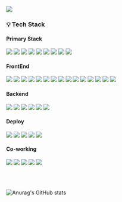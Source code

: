 <img src="https://capsule-render.vercel.app/api?type=waving&color=CFF1A9&height=100&fontAlign=20&section=header&text=Hyeonji%20Hong&fontSize=40&fontColor=7EB541&" />


### 💡 Tech Stack
#### Primary Stack
<a href="https://legacy.reactjs.org" target="_blank"><img src="https://img.shields.io/badge/React-282c34?style=flat&logo=React&logoColor=61DAFB"/></a>
<a href="https://reactnative.dev/" target="_blank"><img src="https://img.shields.io/badge/React_Native-282c34?style=flat&logo=React&logoColor=61DAFB"/></a>
<a href="https://www.typescriptlang.org/" target="_blank"><img src="https://img.shields.io/badge/TypeSCript-3178C6?style=flat&logo=TypeScript&logoColor=ffffff"/></a>
<a href="https://developer.mozilla.org/ko/docs/Web/JavaScript" target="_blank"><img src="https://img.shields.io/badge/JavaScript-F7DF1E?style=flat&logo=JavaScript&logoColor=ffffff"/></a>
<a href="https://developer.mozilla.org/ko/docs/Learn/HTML/Introduction_to_HTML/Getting_started" target="_blank"><img src="https://img.shields.io/badge/HTML5-E34F26?style=flat&logo=HTML5&logoColor=ffffff"/></a>
<a href="https://developer.mozilla.org/ko/docs/Learn/Getting_started_with_the_web/CSS_basics" target="_blank"><img src="https://img.shields.io/badge/CSS3-1572B6?style=flat&logo=CSS3&logoColor=ffffff"/></a>
<a href="https://tailwindcss.com/" target="_blank"><img src="https://img.shields.io/badge/TailwindCSS-06B6D4?style=flat&logo=TailwindCSS&logoColor=ffffff"/></a>
<a href="https://tanstack.com/query/latest" target="_blank"><img src="https://img.shields.io/badge/TanStack_Query-FF4154?style=flat&logo=reactquery&logoColor=ffffff"/></a>
<a href="https://zustand-demo.pmnd.rs/" target="_blank"><img src="https://img.shields.io/badge/Zustand-433E38?style=flat"/></a>

#### FrontEnd

<a href="https://legacy.reactjs.org" target="_blank"><img src="https://img.shields.io/badge/React-282c34?style=flat&logo=React&logoColor=61DAFB"/></a>
<a href="https://reactnative.dev/" target="_blank"><img src="https://img.shields.io/badge/React_Native-282c34?style=flat&logo=React&logoColor=61DAFB"/></a>
<a href="https://www.typescriptlang.org/" target="_blank"><img src="https://img.shields.io/badge/TypeSCript-3178C6?style=flat&logo=TypeScript&logoColor=ffffff"/></a>
<a href="https://developer.mozilla.org/ko/docs/Web/JavaScript" target="_blank"><img src="https://img.shields.io/badge/JavaScript-F7DF1E?style=flat&logo=JavaScript&logoColor=ffffff"/></a>
<a href="https://developer.mozilla.org/ko/docs/Learn/HTML/Introduction_to_HTML/Getting_started" target="_blank"><img src="https://img.shields.io/badge/HTML5-E34F26?style=flat&logo=HTML5&logoColor=ffffff"/></a>
<a href="https://developer.mozilla.org/ko/docs/Learn/Getting_started_with_the_web/CSS_basics" target="_blank"><img src="https://img.shields.io/badge/CSS3-1572B6?style=flat&logo=CSS3&logoColor=ffffff"/></a>
<a href="https://styled-components.com/" target="_blank"><img src="https://img.shields.io/badge/Styled_Components-DB7093?style=flat&logo=Styled-Components&logoColor=ffffff"/></a> 
<a href="https://tailwindcss.com/" target="_blank"><img src="https://img.shields.io/badge/TailwindCSS-06B6D4?style=flat&logo=TailwindCSS&logoColor=ffffff"/></a>
<a href="https://tanstack.com/query/latest" target="_blank"><img src="https://img.shields.io/badge/TanStack_Query-FF4154?style=flat&logo=reactquery&logoColor=ffffff"/></a>
<a href="https://axios-http.com/kr/docs/intro" target="_blank"><img src="https://img.shields.io/badge/Axios-5A29E4?style=flat&logo=axios&logoColor=ffffff"/></a>
<a href="https://recoiljs.org/ko/" target="_blank"><img src="https://img.shields.io/badge/Recoil-3578E5?style=flat&logo=recoil&logoColor=ffffff"/></a>
<a href="https://relay.dev/" target="_blank"><img src="https://img.shields.io/badge/Relay-F26B00?style=flat&logo=relay&logoColor=ffffff"/></a>
<a href="https://graphql.org/" target="_blank"><img src="https://img.shields.io/badge/GraphQL-E10098?style=flat&logo=graphql&logoColor=ffffff"/></a>
<a href="https://zustand-demo.pmnd.rs/" target="_blank"><img src="https://img.shields.io/badge/Zustand-433E38?style=flat"/></a>
<a href="https://storybook.js.org/" target="_blank"><img src="https://img.shields.io/badge/Storybook-FF4785?style=flat&logo=Storybook&logoColor=ffffff"/></a>

#### Backend

<a href="https://www.python.org/" target="_blank"><img src="https://img.shields.io/badge/Python-3776AB?style=flat&logo=python&logoColor=ffffff"/></a>
<a href="https://nodejs.org/ko" target="_blank"><img src="https://img.shields.io/badge/Node.js-5FA04E?style=flat&logo=nodedotjs&logoColor=ffffff"/></a>
<a href="https://storybook.js.org/" target="_blank"><img src="https://img.shields.io/badge/Django-092E20?style=flat&logo=django&logoColor=ffffff"/></a>
<a href="https://storybook.js.org/" target="_blank"><img src="https://img.shields.io/badge/Express-000000?style=flat&logo=express&logoColor=ffffff"/></a>
<a href="https://storybook.js.org/" target="_blank"><img src="https://img.shields.io/badge/MySQL-4479A1?style=flat&logo=mysql&logoColor=ffffff"/></a>
<a href="https://storybook.js.org/" target="_blank"><img src="https://img.shields.io/badge/MongoDB-47A248?style=flat&logo=mongodb&logoColor=ffffff"/></a>

#### Deploy

<a href="https://aws.amazon.com/ko/free/?gclid=CjwKCAiAg8S7BhATEiwAO2-R6qe8OG02eqEKHhARcuxuBKS-oAH3FaVmKe2a4j1mzfrYSEnQ2h968hoCZNoQAvD_BwE&trk=fa2d6ba3-df80-4d24-a453-bf30ad163af9&sc_channel=ps&ef_id=CjwKCAiAg8S7BhATEiwAO2-R6qe8OG02eqEKHhARcuxuBKS-oAH3FaVmKe2a4j1mzfrYSEnQ2h968hoCZNoQAvD_BwE:G:s&s_kwcid=AL!4422!3!563761819834!e!!g!!aws!15286221779!129400439466&all-free-tier.sort-by=item.additionalFields.SortRank&all-free-tier.sort-order=asc&awsf.Free%20Tier%20Types=*all&awsf.Free%20Tier%20Categories=*all" target="_blank"><img src="https://img.shields.io/badge/AWS-232F3E?style=flat&logo=amazonwebservices&logoColor=ffffff"/></a>
<a href="https://www.ncloud.com/" target="_blank"><img src="https://img.shields.io/badge/NCP-03C75A?style=flat&logo=naver&logoColor=ffffff"/></a>
<a href="https://www.docker.com/" target="_blank"><img src="https://img.shields.io/badge/Docker-2496ED?style=flat&logo=docker&logoColor=ffffff"/></a>
<a href="https://nginx.org/" target="_blank"><img src="https://img.shields.io/badge/Nginx-009639?style=flat&logo=nginx&logoColor=ffffff"/></a>
<a href="https://docs.github.com/ko/actions" target="_blank"><img src="https://img.shields.io/badge/GitHubActions-2088FF?style=flat&logo=githubactions&logoColor=ffffff"/></a>

#### Co-working

<a href="https://github.com/" target="_blank"><img src="https://img.shields.io/badge/GitHub-181717?style=flat&logo=github&logoColor=ffffff"/></a>
<a href="https://www.figma.com/" target="_blank"><img src="https://img.shields.io/badge/Figma-F24E1E?style=flat&logo=figma&logoColor=ffffff"/></a>
<a href="https://www.notion.com/" target="_blank"><img src="https://img.shields.io/badge/Notion-000000?style=flat&logo=notion&logoColor=ffffff"/></a>
<a href="https://www.atlassian.com/ko/software/jira?campaign=19324540316&adgroup=143040573765&targetid=kwd-855725830&matchtype=e&network=g&device=c&device_model=&creative=711588581645&keyword=jira&placement=&target=&ds_eid=700000001558501&ds_e1=GOOGLE&gad_source=1&gclid=CjwKCAiAg8S7BhATEiwAO2-R6s44rkShGQdXet90QWlpb7trGl1OMaq8SGXm03fQoCa14423hg24yxoCZiwQAvD_BwE" target="_blank"><img src="https://img.shields.io/badge/Jira-0052CC?style=flat&logo=jira&logoColor=ffffff"/></a>
<a href="https://miro.com/ko/?gclsrc=aw.ds&&utm_source=google&utm_medium=cpc&utm_campaign=S%7CGOO%7CBRN%7CKO%7CEN-EN%7CBrand%7CExact&utm_adgroup=&adgroupid=140666078813&utm_custom=18259414700&utm_content=668037311033&utm_term=miro&matchtype=e&device=c&location=1009877&gad_source=1&gclid=CjwKCAiAg8S7BhATEiwAO2-R6tK0vp8iTZcsiSUtYgPZCiCgFiyH30rXkr1ff6SaMkCEorxSJiSXLhoCPNYQAvD_BwE" target="_blank"><img src="https://img.shields.io/badge/Miro-050038?style=flat&logo=miro&logoColor=ffffff"/></a>

<br/>
<br/>

![Anurag's GitHub stats](https://github-readme-stats.vercel.app/api?username=Honghyeonji&show_icons=true&theme=radical)

